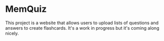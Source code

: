 # MemQuiz
This project is a website that allows users to upload lists of questions and answers to create flashcards. It's a work in progress but it's coming along nicely.
